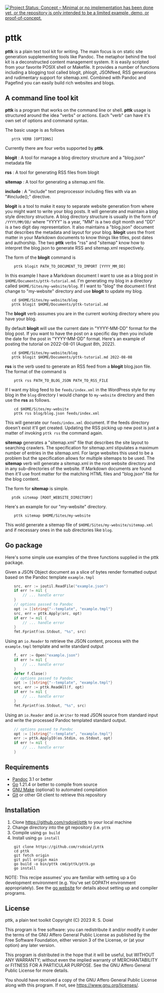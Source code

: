 
[![Project Status: Concept – Minimal or no implementation has been done yet, or the repository is only intended to be a limited example, demo, or proof-of-concept.](https://www.repostatus.org/badges/latest/concept.svg)](https://www.repostatus.org/#concept)

pttk
====

**pttk** is a plain text tool kit for writing. The main focus is on static site generation supplementing tools like Pandoc.  The metaphor behind the tool kit is a deconstructed content management system. It is easily scripted from your favorite POSIX shell or Makefile. It provides a number of functions including a blogging tool called blogit, phlogit, JSONfeed, RSS generations and rudimentary support for sitemap.xml. Combined with Pandoc and Pagefind you can easily build rich websites and blogs.

A command line tool kit
-----------------------

**pttk** is a program that works on the command line or shell.
**pttk** usage is structured around the idea "verbs" or actions.
Each "verb" can have it's own set of options and command syntax.

The basic usage is as follows

```
   pttk VERB [OPTIONS]
```

Currently there are four verbs supported by **pttk**.

__blogit__
: A tool for manage a blog directory structure and a
"blog.json" metadata file

__rss__
: A tool for generating RSS files from blogit

__sitemap__
: A tool for generating a sitemap.xml file.

__include__
: A "include" text preprocessor including files with via an "#include();" directive.

__blogit__ is a tool to make it easy to separate website generation
from where you might want to write your blog posts. It will generate
and maintain a blog style directory structure. A blog directory structure
is usually in the form of `/YYYY/MM/DD/` where "YYYY" is a year, "MM" is
a two digit month and "DD" is a two digit day representation. It also
maintains a "blog.json" document that describes the metadata and layout for
your blog. __blogit__ uses the front matter in your Markdown documents to
know things like titles, post dates and authorship.  The two **pttk**
verbs "rss" and "sitemap" know how to interpret the blog.json to generate
RSS and sitemap.xml respectively.

The form of the __blogit__ command is

```shell
    pttk blogit PATH_TO_DOCUMENT_TO_IMPORT [YYYY_MM_DD]
```

In this example I have a Markdown document I want to use as a blog post
in `$HOME/Documents/pttk-tutorial.md`.  I'm generating my blog in a
directory called `$HOME/Sites/my-website/blog`.  If I want to "blog" the
document I first change to "my-website" directory and use __blogit__
to update my blog.

```shell
   cd $HOME/Sites/my-website/blog
   pttk blogit $HOME/Documents/pttk-tutorial.md
```

The __blogit__ verb assumes you are in the current working directory
where you have your blog.


By default __blogit__ will use the current date in "YYYY-MM-DD" format
for the blog post. If you want to have the post on a specific day then
you include the date for the post in "YYYY-MM-DD" format. Here's an
example of posting the tutorial on 2022-08-01 (August 8th, 2022).

```shell
   cd $HOME/Sites/my-website/blog
   pttk blogit $HOME/Documents/pttk-tutorial.md 2022-08-08
```

__rss__ is the verb used to generate an RSS feed from a __blogit__
blog.json file.  The format of the command is

```shell
    pttk rss PATH_TO_BLOG_JSON PATH_TO_RSS_FILE
```

If I want my blog feed to be `feeds/index.xml` in the WordPress style
for my blog in the `blog` directory I would change to `my-website`
directory and then use the __rss__ as follows.

```shell
    cd $HOME/Sites/my-website
    pttk rss blog/blog.json feeds/index.xml
```

This will generate our `feeds/index.xml` document. If the feeds directory
doesn't exist it'll get created. Updating the RSS picking up new post
is just a matter of invoking `pttk rss` the command again.

__sitemap__ generates a "sitemap.xml" file that describes the site layout
to searching crawlers.  The specification for sitemap.xml stipulates a
maximum number of entries in the sitemap.xml. For large websites this used
to be a problem but the specification allows for multiple sitemaps to be
used.  The __sitemap__ verb will generate a sitemap.xml in the root
website directory and in any sub-directories of the website.  If Markdown
documents are found then it'll use front matter for the matching HTML files
and "blog.json" file for the blog content.

The form for __sitemap__ is simple.

```
   ptdk sitemap [ROOT_WEBSITE_DIRECTORY]
```

Here's an example for our "my-website" directory.

```
    pttk sitemap $HOME/Sites/my-website
```

This wold generate a sitemap file of `$HOME/Sites/my-website/sitemap.xml`
and if necessary ones in the sub directories like `blog`.


Go package
----------

Here's some simple use examples of the three functions supplied
in the pttk package.

Given a JSON Object document  as a slice of bytes render formatted
output based on the Pandoc template `example.tmpl`

```go
    src, err := ioutil.ReadFile("example.json")
    if err != nil {
        // ... handle error
    }
    // options passed to Pandoc
    opt := []string{"--template", "example.tmpl"}
    src, err = pttk.Apply(src, opt)
    if err != nil {
        // ... handle error
    }
    fmt.Fprintf(os.Stdout, "%s", src)
```

Using an `io.Reader` to retrieve the JSON content, process with the
`example.tmpl` template and write standard output

```go
    f, err := Open("example.json")
    if err != nil {
        // ... handle error
    }
    defer f.Close()
    // options passed to Pandoc
    opt := []string{"--template", "example.tmpl"}
    src, err := pttk.ReadAll(f, opt)
    if err != nil {
        // ... handle error
    }
    fmt.Fprintf(os.Stdout, "%s", src)
```

Using an `io.Reader` and `io.Writer` to read JSON source from standard
input and write the processed Pandoc templated standard output.

```go
    // options passed to Pandoc
    opt := []string{"--template", "example.tmpl"}
    err := pttk.ApplyIO(os.Stdin, os.Stdout, opt)
    if err != nil {
        // ... handle error
    }
```

Requirements
------------

- [Pandoc](https://pandoc.org) 3.1 or better
- [Go](https://golang.org) 1.21.4 or better to compile from source
- [GNU Make](https://www.gnu.org/software/make/) (optional) to automated compilation
- [Git](https://git-scm.com/) or other Git client to retrieve this repository

Installation
------------

1. Clone https://github.com/rsdoiel/pttk to your local machine
2. Change directory into the git repository (i.e. `pttk`
3. Compile using `go build`
4. Install using `go install`

```shell
    git clone https://github.com/rsdoiel/pttk
    cd pttk
    git fetch origin
    git pull origin main
    go build -o bin/pttk cmd/pttk/pttk.go
    go install
```

NOTE: This recipe assumes' you are familiar with setting up a
Go development environment (e.g. You've set GOPATH environment
appropriately). See the [go website](https://golang.org) for
details about setting up and compiler programs.

License
-------

pttk, a plain text toolkit
Copyright (C) 2023 R. S. Doiel

This program is free software: you can redistribute it and/or modify
it under the terms of the GNU Affero General Public License as published by
the Free Software Foundation, either version 3 of the License, or
(at your option) any later version.

This program is distributed in the hope that it will be useful,
but WITHOUT ANY WARRANTY; without even the implied warranty of
MERCHANTABILITY or FITNESS FOR A PARTICULAR PURPOSE.  See the
GNU Affero General Public License for more details.

You should have received a copy of the GNU Affero General Public License
along with this program.  If not, see <https://www.gnu.org/licenses/>.


